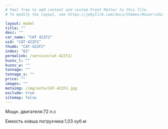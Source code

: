 ```yaml
---
# Feel free to add content and custom Front Matter to this file.
# To modify the layout, see https://jekyllrb.com/docs/themes/#overriding-theme-defaults

layout: model
title: ""
desc: ""
car_name: "CAT 422F2"
uid: "CAT-422F2"
thumb: "CAT-422F2"
index: "62"
permalink: /service/cat-422f2/
kuzov_l: ""
kuzov_w: ""
tonnage: ""
tonnage_s: ""
price: ""
images: ""
metaimg: /img/avto/CAT-422F2.jpg
exclude: true
sitemap: false
---
```


<span>Мощн. двигателя:</span><span>72 л.с</span>

<span>Емкость ковша погрузчика:</span><span>1,03 куб.м</span>
